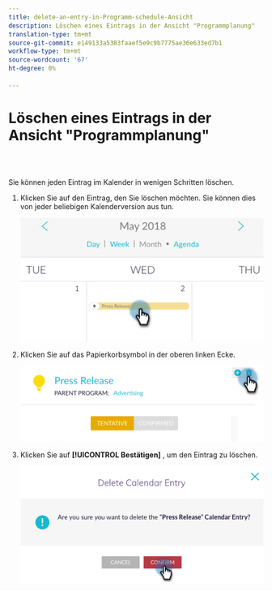 ```yaml
---
title: delete-an-entry-in-Programm-schedule-Ansicht
description: Löschen eines Eintrags in der Ansicht "Programmplanung"
translation-type: tm+mt
source-git-commit: e149133a5383faaef5e9c9b7775ae36e633ed7b1
workflow-type: tm+mt
source-wordcount: '67'
ht-degree: 0%

---
```



# Löschen eines Eintrags in der Ansicht &quot;Programmplanung&quot;

<br> 

Sie können jeden Eintrag im Kalender in wenigen Schritten löschen.

1. Klicken Sie auf den Eintrag, den Sie löschen möchten. Sie können dies von jeder beliebigen Kalenderversion aus tun.

   ![Bild eins](/help/sky/assets/program-schedule-view/delete-an-entry-in-program-schedule-view/delete-an-entry-in-program-schedule-view-1.png)

1. Klicken Sie auf das Papierkorbsymbol in der oberen linken Ecke.

   ![Bild zwei](/help/sky/assets/program-schedule-view/delete-an-entry-in-program-schedule-view/delete-an-entry-in-program-schedule-view-2.png)

1. Klicken Sie auf **[!UICONTROL Bestätigen]** , um den Eintrag zu löschen.

   ![Bild drei](/help/sky/assets/program-schedule-view/delete-an-entry-in-program-schedule-view/delete-an-entry-in-program-schedule-view-3.png)
